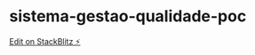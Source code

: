 # sistema-gestao-qualidade-poc

[Edit on StackBlitz ⚡️](https://stackblitz.com/edit/sistema-gestao-qualidade-poc)